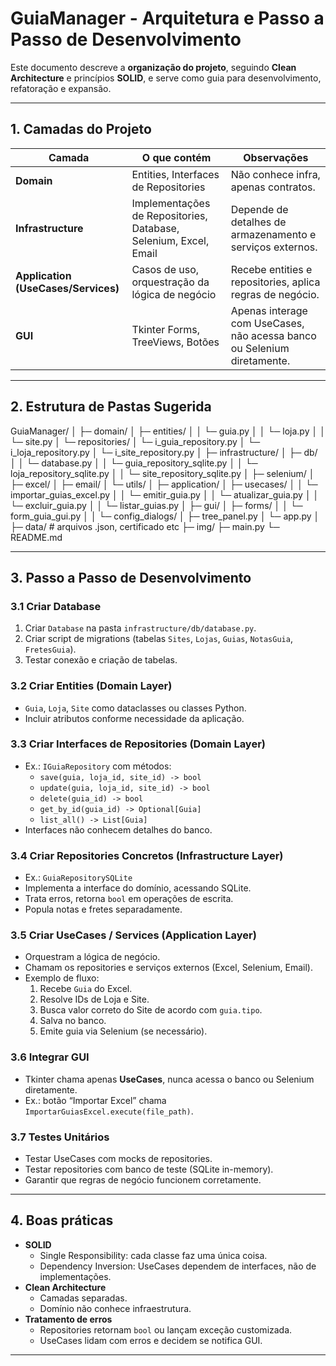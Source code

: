 # GuiaManager - Arquitetura e Passo a Passo de Desenvolvimento

Este documento descreve a **organização do projeto**, seguindo **Clean Architecture** e princípios **SOLID**, e serve como guia para desenvolvimento, refatoração e expansão.

---

## 1. Camadas do Projeto

| Camada | O que contém | Observações |
|--------|-------------|-------------|
| **Domain** | Entities, Interfaces de Repositories | Não conhece infra, apenas contratos. |
| **Infrastructure** | Implementações de Repositories, Database, Selenium, Excel, Email | Depende de detalhes de armazenamento e serviços externos. |
| **Application (UseCases/Services)** | Casos de uso, orquestração da lógica de negócio | Recebe entities e repositories, aplica regras de negócio. |
| **GUI** | Tkinter Forms, TreeViews, Botões | Apenas interage com UseCases, não acessa banco ou Selenium diretamente. |

---

## 2. Estrutura de Pastas Sugerida

GuiaManager/
│
├─ domain/
│ ├─ entities/
│ │ └─ guia.py
│ │ └─ loja.py
│ │ └─ site.py
│ └─ repositories/
│ └─ i_guia_repository.py
│ └─ i_loja_repository.py
│ └─ i_site_repository.py
│
├─ infrastructure/
│ ├─ db/
│ │ └─ database.py
│ │ └─ guia_repository_sqlite.py
│ │ └─ loja_repository_sqlite.py
│ │ └─ site_repository_sqlite.py
│ ├─ selenium/
│ ├─ excel/
│ ├─ email/
│ └─ utils/
│
├─ application/
│ ├─ usecases/
│ │ └─ importar_guias_excel.py
│ │ └─ emitir_guia.py
│ │ └─ atualizar_guia.py
│ │ └─ excluir_guia.py
│ │ └─ listar_guias.py
│
├─ gui/
│ ├─ forms/
│ │ └─ form_guia_gui.py
│ │ └─ config_dialogs/
│ ├─ tree_panel.py
│ └─ app.py
│
├─ data/ # arquivos .json, certificado etc
├─ img/
├─ main.py
└─ README.md


---

## 3. Passo a Passo de Desenvolvimento

### 3.1 Criar Database
1. Criar `Database` na pasta `infrastructure/db/database.py`.
2. Criar script de migrations (tabelas `Sites`, `Lojas`, `Guias`, `NotasGuia`, `FretesGuia`).
3. Testar conexão e criação de tabelas.

### 3.2 Criar Entities (Domain Layer)
- `Guia`, `Loja`, `Site` como dataclasses ou classes Python.
- Incluir atributos conforme necessidade da aplicação.

### 3.3 Criar Interfaces de Repositories (Domain Layer)
- Ex.: `IGuiaRepository` com métodos:
  - `save(guia, loja_id, site_id) -> bool`
  - `update(guia, loja_id, site_id) -> bool`
  - `delete(guia_id) -> bool`
  - `get_by_id(guia_id) -> Optional[Guia]`
  - `list_all() -> List[Guia]`
- Interfaces não conhecem detalhes do banco.

### 3.4 Criar Repositories Concretos (Infrastructure Layer)
- Ex.: `GuiaRepositorySQLite`
- Implementa a interface do domínio, acessando SQLite.
- Trata erros, retorna `bool` em operações de escrita.
- Popula notas e fretes separadamente.

### 3.5 Criar UseCases / Services (Application Layer)
- Orquestram a lógica de negócio.
- Chamam os repositories e serviços externos (Excel, Selenium, Email).
- Exemplo de fluxo:
  1. Recebe `Guia` do Excel.
  2. Resolve IDs de Loja e Site.
  3. Busca valor correto do Site de acordo com `guia.tipo`.
  4. Salva no banco.
  5. Emite guia via Selenium (se necessário).

### 3.6 Integrar GUI
- Tkinter chama apenas **UseCases**, nunca acessa o banco ou Selenium diretamente.
- Ex.: botão “Importar Excel” chama `ImportarGuiasExcel.execute(file_path)`.

### 3.7 Testes Unitários
- Testar UseCases com mocks de repositories.
- Testar repositories com banco de teste (SQLite in-memory).
- Garantir que regras de negócio funcionem corretamente.

---

## 4. Boas práticas

- **SOLID**
  - Single Responsibility: cada classe faz uma única coisa.
  - Dependency Inversion: UseCases dependem de interfaces, não de implementações.
- **Clean Architecture**
  - Camadas separadas.
  - Domínio não conhece infraestrutura.
- **Tratamento de erros**
  - Repositories retornam `bool` ou lançam exceção customizada.
  - UseCases lidam com erros e decidem se notifica GUI.

---